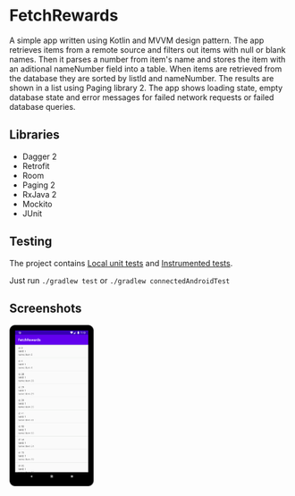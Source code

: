 # FetchRewards

A simple app written using Kotlin and MVVM design pattern. The app retrieves items from a remote source and filters out items with null or blank names. Then it parses a number from item's name and stores the item with an aditional nameNumber field into a table. When items are retrieved from the database they are sorted by listId and nameNumber. The results are shown in a list using Paging library 2. The app shows loading state, empty database state and error messages for failed network requests or failed database queries.

## Libraries

- Dagger 2
- Retrofit
- Room
- Paging 2
- RxJava 2
- Mockito
- JUnit

## Testing

The project contains  [Local unit tests][2] and [Instrumented tests][3].

Just run `./gradlew test` or `./gradlew connectedAndroidTest`

## Screenshots

<img width="30%" src="screenshots/fetch_rewards.png" />

[2]: app/src/test/java/com/example/fetchrewards/
[3]: app/src/androidTest/java/com/example/fetchrewards/
